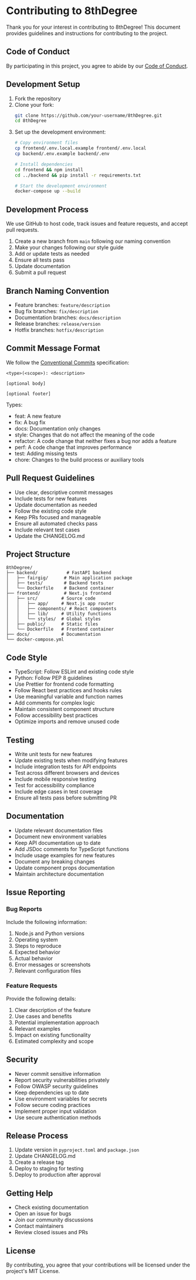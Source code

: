 # Contributing to 8thDegree

Thank you for your interest in contributing to 8thDegree! This document provides guidelines and instructions for contributing to the project.

## Code of Conduct

By participating in this project, you agree to abide by our [Code of Conduct](CODE_OF_CONDUCT.md).

## Development Setup

1. Fork the repository
2. Clone your fork:
   ```bash
   git clone https://github.com/your-username/8thDegree.git
   cd 8thDegree
   ```
3. Set up the development environment:
   ```bash
   # Copy environment files
   cp frontend/.env.local.example frontend/.env.local
   cp backend/.env.example backend/.env

   # Install dependencies
   cd frontend && npm install
   cd ../backend && pip install -r requirements.txt

   # Start the development environment
   docker-compose up --build
   ```

## Development Process

We use GitHub to host code, track issues and feature requests, and accept pull requests.

1. Create a new branch from `main` following our naming convention
2. Make your changes following our style guide
3. Add or update tests as needed
4. Ensure all tests pass
5. Update documentation
6. Submit a pull request

## Branch Naming Convention

- Feature branches: `feature/description`
- Bug fix branches: `fix/description`
- Documentation branches: `docs/description`
- Release branches: `release/version`
- Hotfix branches: `hotfix/description`

## Commit Message Format

We follow the [Conventional Commits](https://www.conventionalcommits.org/) specification:

```
<type>(<scope>): <description>

[optional body]

[optional footer]
```

Types:
- feat: A new feature
- fix: A bug fix
- docs: Documentation only changes
- style: Changes that do not affect the meaning of the code
- refactor: A code change that neither fixes a bug nor adds a feature
- perf: A code change that improves performance
- test: Adding missing tests
- chore: Changes to the build process or auxiliary tools

## Pull Request Guidelines

- Use clear, descriptive commit messages
- Include tests for new features
- Update documentation as needed
- Follow the existing code style
- Keep PRs focused and manageable
- Ensure all automated checks pass
- Include relevant test cases
- Update the CHANGELOG.md

## Project Structure

```
8thDegree/
├── backend/           # FastAPI backend
│   ├── fairgig/      # Main application package
│   ├── tests/        # Backend tests
│   └── Dockerfile    # Backend container
├── frontend/         # Next.js frontend
│   ├── src/         # Source code
│   │   ├── app/     # Next.js app router
│   │   ├── components/ # React components
│   │   ├── lib/     # Utility functions
│   │   └── styles/  # Global styles
│   ├── public/      # Static files
│   └── Dockerfile   # Frontend container
├── docs/            # Documentation
└── docker-compose.yml
```

## Code Style

- TypeScript: Follow ESLint and existing code style
- Python: Follow PEP 8 guidelines
- Use Prettier for frontend code formatting
- Follow React best practices and hooks rules
- Use meaningful variable and function names
- Add comments for complex logic
- Maintain consistent component structure
- Follow accessibility best practices
- Optimize imports and remove unused code

## Testing

- Write unit tests for new features
- Update existing tests when modifying features
- Include integration tests for API endpoints
- Test across different browsers and devices
- Include mobile responsive testing
- Test for accessibility compliance
- Include edge cases in test coverage
- Ensure all tests pass before submitting PR

## Documentation

- Update relevant documentation files
- Document new environment variables
- Keep API documentation up to date
- Add JSDoc comments for TypeScript functions
- Include usage examples for new features
- Document any breaking changes
- Update component props documentation
- Maintain architecture documentation

## Issue Reporting

### Bug Reports

Include the following information:

1. Node.js and Python versions
2. Operating system
3. Steps to reproduce
4. Expected behavior
5. Actual behavior
6. Error messages or screenshots
7. Relevant configuration files

### Feature Requests

Provide the following details:

1. Clear description of the feature
2. Use cases and benefits
3. Potential implementation approach
4. Relevant examples
5. Impact on existing functionality
6. Estimated complexity and scope

## Security

- Never commit sensitive information
- Report security vulnerabilities privately
- Follow OWASP security guidelines
- Keep dependencies up to date
- Use environment variables for secrets
- Follow secure coding practices
- Implement proper input validation
- Use secure authentication methods

## Release Process

1. Update version in `pyproject.toml` and `package.json`
2. Update CHANGELOG.md
3. Create a release tag
4. Deploy to staging for testing
5. Deploy to production after approval

## Getting Help

- Check existing documentation
- Open an issue for bugs
- Join our community discussions
- Contact maintainers
- Review closed issues and PRs

## License

By contributing, you agree that your contributions will be licensed under the project's MIT License. 